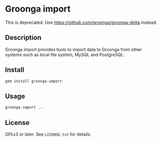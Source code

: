 # Groonga import

This is deprecated. Use https://github.com/groonga/groonga-delta instead.

## Description

Groonga import provides tools to import data to Groonga from other systems such as local file system, MySQL and PostgreSQL.

## Install

```bash
gem install groonga-import
```

## Usage

```bash
groonga-import ...
```

## License

GPLv3 or later. See `LICENSE.txt` for details.
